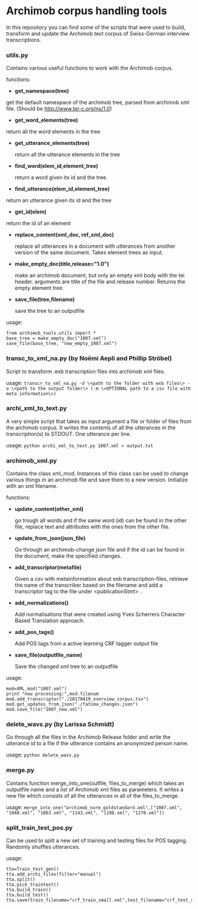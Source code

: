 # Archimob corpus handling tools
In this repository you can find some of the scripts that were used to build, transform and update the Archimob text corpus of Swiss-German interview transcriptions.

### utils.py
Contains various useful functions to work with the Archimob corpus. 

functions:
 - **get_namespace(tree)**
 
  get the default namespace of the archimob tree, parsed from archimob xml file. (Should be http://www.tei-c.org/ns/1.0)
  
  
 - **get_word_elements(tree)**
 
  return all the word elements in the tree
 
 - **get_utterance_elements(tree)**
 
   return all the utterance elements in the tree
 
 
 - **find_word(elem_id,element_tree)**
 
   return a word given its id and the tree.
 
 
 - **find_utterance(elem_id,element_tree)**
 
  return an utterance given its id and the tree
 
 - **get_id(elem)**
 
  return the id of an element
 
 
 - **replace_content(xml_doc, ref_xml_doc)**
 
    replace all utterances in a document with utterances from another version of the same document. Takes element trees as input.
    
    
 - **make_empty_doc(title,release="1.0")**
 
   make an archimob document, but only an empty xml body with the tei header. arguments are title of the file and release number. Returns the empty element tree.
   
   
 - **save_file(tree,filename)**
 
    save the tree to an outputfile
    
    
usage:
```
from archimob_tools.utils import *
base_tree = make_empty_doc("1007.xml")
save_file(base_tree, "new_empty_1007.xml")
```

### transc_to_xml_na.py (by Noëmi Aepli and Phillip Ströbel)
Script to transform .exb transcription files into archimob xml files.

usage: `transcr_to_xml_na.py -d \<path to the folder with exb files\> -o \<path to the output folder\> (-m \<OPTIONAL path to a csv file with meta information\>)`

### archi_xml_to_text.py
A very simple script that takes as input argument a file or folder of files from the archimob corpus. It writes the contents of all the utterances in the transcription(s) to STDOUT. One utterance per line.

usage:
`python archi_xml_to_text.py 1007.xml > output.txt`

### archimob_xml.py
Contains the class xml_mod. Instances of this class can be used to change various things in an archimob file and save them to a new version.
Initialize with an xml filename.

functions:

 - **update_content(other_xml)**
 
    go trough all words and if the same word (id) can be found in the other file, replace text and attributes with the ones from the other file.
    
    
 - **update_from_json(json_file)**
 
    Go through an archimob-change json file and if the id can be found in the document, make the specified changes.
 
 
 - **add_transcriptor(metafile)**
 
    Given a csv with metainformation about exb transcription-files, retrieve the name of the transcriber based on the filename and add a transcriptor tag to the file under \<publicationStmt\> .


- **add_normalizations()**

    Add normalisations that were created using Yves Scherrers Character Based Translation approach.


- **add_pos_tags()**

    Add POS tags from a active learning CRF tagger output file
 
 
- **save_file(outputfile_name)**

    Save the changed xml tree to an outputfile


usage:
```
mod=XML_mod("1007.xml")
print "now processing:",mod.filenum
mod.add_transcriptor("./20170419_overview_corpus.tsv")
mod.get_updates_from_json("./fatima_changes.json")
mod.save_file("1007_new.xml")
  ```
### delete_wavs.py (by Larissa Schmidt)
Go through all the files in the Archimob Release folder and write the utterance id to a file if the utterance contains an anonymized person name.

usage: `python delete_wavs.py`

### merge.py
Contains function merge_into_one(outfile, files_to_merge) which takes an outputfile name and a list of Archimob xml files as parameters. It writes a new file which consists of all the utterances in all of the files_to_merge.

usage:
  `merge_into_one("archimob_norm_goldstandard.xml",["1007.xml", "1048.xml", "1063.xml", "1143.xml", "1198.xml", "1270.xml"])`

### split_train_test_pos.py
Can be used to split a new set of training and testing files for POS tagging. Randomly shuffles utterances.

usage:
```
tta=Train_test_gen()
tta.add_archi_files(filter="manual")
tta.split()
tta.pick_traintest()
tta.build_train()
tta.build_test()
tta.save(train_filename="crf_train_small.xml",test_filename="crf_test_small.xml")
```
